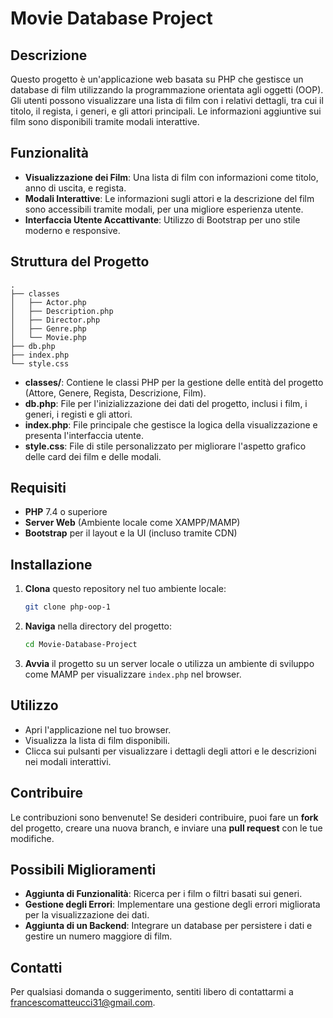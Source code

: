 # Movie Database Project

## Descrizione
Questo progetto è un'applicazione web basata su PHP che gestisce un database di film utilizzando la programmazione orientata agli oggetti (OOP). Gli utenti possono visualizzare una lista di film con i relativi dettagli, tra cui il titolo, il regista, i generi, e gli attori principali. Le informazioni aggiuntive sui film sono disponibili tramite modali interattive.

## Funzionalità
- **Visualizzazione dei Film**: Una lista di film con informazioni come titolo, anno di uscita, e regista.
- **Modali Interattive**: Le informazioni sugli attori e la descrizione del film sono accessibili tramite modali, per una migliore esperienza utente.
- **Interfaccia Utente Accattivante**: Utilizzo di Bootstrap per uno stile moderno e responsive.

## Struttura del Progetto
```
.
├── classes
│   ├── Actor.php
│   ├── Description.php
│   ├── Director.php
│   ├── Genre.php
│   └── Movie.php
├── db.php
├── index.php
└── style.css
```
- **classes/**: Contiene le classi PHP per la gestione delle entità del progetto (Attore, Genere, Regista, Descrizione, Film).
- **db.php**: File per l'inizializzazione dei dati del progetto, inclusi i film, i generi, i registi e gli attori.
- **index.php**: File principale che gestisce la logica della visualizzazione e presenta l'interfaccia utente.
- **style.css**: File di stile personalizzato per migliorare l'aspetto grafico delle card dei film e delle modali.

## Requisiti
- **PHP** 7.4 o superiore
- **Server Web** (Ambiente locale come XAMPP/MAMP)
- **Bootstrap** per il layout e la UI (incluso tramite CDN)

## Installazione
1. **Clona** questo repository nel tuo ambiente locale:
    ```bash
    git clone php-oop-1
    ```
2. **Naviga** nella directory del progetto:
    ```bash
    cd Movie-Database-Project
    ```
3. **Avvia** il progetto su un server locale o utilizza un ambiente di sviluppo come MAMP per visualizzare `index.php` nel browser.

## Utilizzo
- Apri l'applicazione nel tuo browser.
- Visualizza la lista di film disponibili.
- Clicca sui pulsanti per visualizzare i dettagli degli attori e le descrizioni nei modali interattivi.

## Contribuire
Le contribuzioni sono benvenute! Se desideri contribuire, puoi fare un **fork** del progetto, creare una nuova branch, e inviare una **pull request** con le tue modifiche.

## Possibili Miglioramenti
- **Aggiunta di Funzionalità**: Ricerca per i film o filtri basati sui generi.
- **Gestione degli Errori**: Implementare una gestione degli errori migliorata per la visualizzazione dei dati.
- **Aggiunta di un Backend**: Integrare un database per persistere i dati e gestire un numero maggiore di film.

## Contatti
Per qualsiasi domanda o suggerimento, sentiti libero di contattarmi a [francescomatteucci31@gmail.com](mailto:francescomatteucci31@gmail.com).

